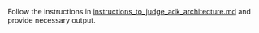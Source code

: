 Follow the instructions in [instructions_to_judge_adk_architecture.md](documentation/instructions_to_judge_adk_architecture.md) 
and provide necessary output.